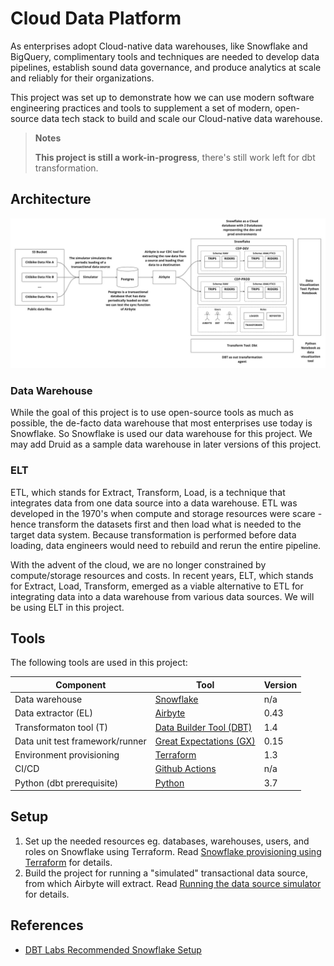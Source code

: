 # Cloud Data Platform

As enterprises adopt Cloud-native data warehouses, like Snowflake and BigQuery, complimentary tools and techniques are needed to develop data pipelines, establish sound data governance, and produce analytics at scale and reliably for their organizations.

This project was set up to demonstrate how we can use modern software engineering practices and tools to supplement a set of modern, open-source data tech stack to build and scale our Cloud-native data warehouse.

> **Notes**
> 
> **This project is still a work-in-progress**, there's still work left for dbt transformation.

## Architecture

![Project Architecture](images/cdp-architecture.jpg)

### Data Warehouse

While the goal of this project is to use open-source tools as much as possible, the de-facto data warehouse that most enterprises use today is Snowflake. So Snowflake is used our data warehouse for this project. We may add Druid as a sample data warehouse in later versions of this project.

### ELT

ETL, which stands for Extract, Transform, Load, is a technique that integrates data from one data source into a data warehouse. ETL was developed in the 1970's when compute and storage resources were scare - hence transform the datasets first and then load what is needed to the target data system. Because transformation is performed before data loading, data engineers would need to rebuild and rerun the entire pipeline.

With the advent of the cloud, we are no longer constrained by compute/storage resources and costs. In recent years, ELT, which stands for Extract, Load, Transform, emerged as a viable alternative to ETL for integrating data into a data warehouse from various data sources. We will be using ELT in this project.

## Tools

The following tools are used in this project:

| Component                       | Tool                                                                                | Version |
|---------------------------------|-------------------------------------------------------------------------------------|---------|
| Data warehouse                  | [Snowflake ](https://snowflake.com)                                                 | n/a     |
| Data extractor (EL)             | [Airbyte](https://github.com/airbytehq/airbyte)                                     | 0.43    |
| Transformaton tool (T)          | [Data Builder Tool (DBT)](https://github.com/dbt-labs/dbt-core)                     | 1.4     |
| Data unit test framework/runner | [Great Expectations (GX)](https://github.com/great-expectations/great_expectations) | 0.15    |
| Environment provisioning        | [Terraform](https://github.com/hashicorp/terraform)                                 | 1.3     |
| CI/CD                           | [Github Actions](https://github.com/features/actions)                               | n/a     |
| Python (dbt prerequisite)       | [Python](https://www.python.org/)                                                   | 3.7     |

## Setup

1. Set up the needed resources eg. databases, warehouses, users, and roles on Snowflake using Terraform. Read [Snowflake provisioning using Terraform](snowflake) for details.
2. Build the project for running a "simulated" transactional data source, from which Airbyte will extract. Read [Running the data source simulator](simulator) for details.

## References

* [DBT Labs Recommended Snowflake Setup](https://www.getdbt.com/blog/how-we-configure-snowflake/)
